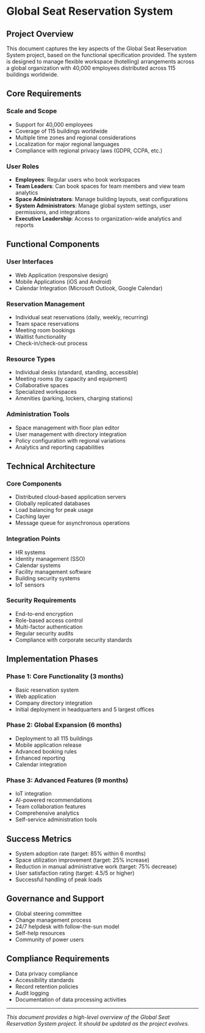 # Global Seat Reservation System

## Project Overview
This document captures the key aspects of the Global Seat Reservation System project, based on the functional specification provided. The system is designed to manage flexible workspace (hotelling) arrangements across a global organization with 40,000 employees distributed across 115 buildings worldwide.

## Core Requirements

### Scale and Scope
- Support for 40,000 employees
- Coverage of 115 buildings worldwide
- Multiple time zones and regional considerations
- Localization for major regional languages
- Compliance with regional privacy laws (GDPR, CCPA, etc.)

### User Roles
- **Employees**: Regular users who book workspaces
- **Team Leaders**: Can book spaces for team members and view team analytics
- **Space Administrators**: Manage building layouts, seat configurations
- **System Administrators**: Manage global system settings, user permissions, and integrations
- **Executive Leadership**: Access to organization-wide analytics and reports

## Functional Components

### User Interfaces
- Web Application (responsive design)
- Mobile Applications (iOS and Android)
- Calendar Integration (Microsoft Outlook, Google Calendar)

### Reservation Management
- Individual seat reservations (daily, weekly, recurring)
- Team space reservations
- Meeting room bookings
- Waitlist functionality
- Check-in/check-out process

### Resource Types
- Individual desks (standard, standing, accessible)
- Meeting rooms (by capacity and equipment)
- Collaborative spaces
- Specialized workspaces
- Amenities (parking, lockers, charging stations)

### Administration Tools
- Space management with floor plan editor
- User management with directory integration
- Policy configuration with regional variations
- Analytics and reporting capabilities

## Technical Architecture

### Core Components
- Distributed cloud-based application servers
- Globally replicated databases
- Load balancing for peak usage
- Caching layer
- Message queue for asynchronous operations

### Integration Points
- HR systems
- Identity management (SSO)
- Calendar systems
- Facility management software
- Building security systems
- IoT sensors

### Security Requirements
- End-to-end encryption
- Role-based access control
- Multi-factor authentication
- Regular security audits
- Compliance with corporate security standards

## Implementation Phases

### Phase 1: Core Functionality (3 months)
- Basic reservation system
- Web application
- Company directory integration
- Initial deployment in headquarters and 5 largest offices

### Phase 2: Global Expansion (6 months)
- Deployment to all 115 buildings
- Mobile application release
- Advanced booking rules
- Enhanced reporting
- Calendar integration

### Phase 3: Advanced Features (9 months)
- IoT integration
- AI-powered recommendations
- Team collaboration features
- Comprehensive analytics
- Self-service administration tools

## Success Metrics
- System adoption rate (target: 85% within 6 months)
- Space utilization improvement (target: 25% increase)
- Reduction in manual administrative work (target: 75% decrease)
- User satisfaction rating (target: 4.5/5 or higher)
- Successful handling of peak loads

## Governance and Support
- Global steering committee
- Change management process
- 24/7 helpdesk with follow-the-sun model
- Self-help resources
- Community of power users

## Compliance Requirements
- Data privacy compliance
- Accessibility standards
- Record retention policies
- Audit logging
- Documentation of data processing activities

---
*This document provides a high-level overview of the Global Seat Reservation System project. It should be updated as the project evolves.*

